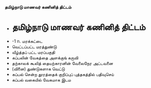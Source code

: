 **தமிழ்நாடு மாணவர் கணினித் திட்டம்**
- # தமிழ்நாடு மாணவர் கணினித் திட்டம்
- -1 n. மரக்கட்டை
- வெட்டப்பட்ட மரத்துண்டு
- வீழ்த்தப் பட்ட மரப்பகுதி
- கப்பலின் வேகத்தை அளக்குங் கருவி
- தற்காலக் கூலித் தையற்காரனின் வேலைநேர அட்டவனை
- (வினை) துண்டுகளாக வெட்டு
- கப்பல் சென்ற தூரத்தைக் குறிப்புப் புத்தகத்தில் பதிவுசெய்
- கப்பல் வகையில் வேகமாக இடம

